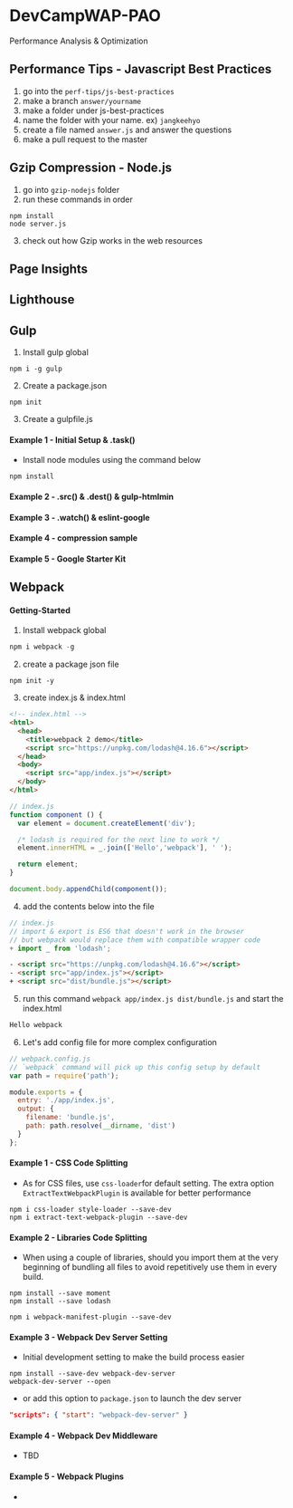 # DevCampWAP-PAO
Performance Analysis &amp; Optimization

## Performance Tips - Javascript Best Practices
1. go into the `perf-tips/js-best-practices`
2. make a branch `answer/yourname`
3. make a folder under js-best-practices
4. name the folder with your name. ex) `jangkeehyo`
5. create a file named `answer.js` and answer the questions
6. make a pull request to the master

## Gzip Compression - Node.js
1. go into `gzip-nodejs` folder
2. run these commands in order

```
npm install
node server.js
```

3. check out how Gzip works in the web resources

## Page Insights

## Lighthouse

## Gulp
1. Install gulp global

```
npm i -g gulp
```

2. Create a package.json

```
npm init
```

3. Create a gulpfile.js

#### Example 1 - Initial Setup & .task()
- Install node modules using the command below

```
npm install
```

#### Example 2 - .src() & .dest() & gulp-htmlmin

#### Example 3 - .watch() & eslint-google

#### Example 4 - compression sample

#### Example 5 - Google Starter Kit

## Webpack
#### Getting-Started
1. Install webpack global

  ```js
  npm i webpack -g
  ```

2. create a package json file

  ```text
  npm init -y
  ```

3. create index.js & index.html

  ```html
  <!-- index.html -->
  <html>
    <head>
      <title>webpack 2 demo</title>
      <script src="https://unpkg.com/lodash@4.16.6"></script>
    </head>
    <body>
      <script src="app/index.js"></script>
    </body>
  </html>
  ```

  ```js
  // index.js
  function component () {
    var element = document.createElement('div');

    /* lodash is required for the next line to work */
    element.innerHTML = _.join(['Hello','webpack'], ' ');

    return element;
  }

  document.body.appendChild(component());
  ```

4. add the contents below into the file

  ```js
  // index.js
  // import & export is ES6 that doesn't work in the browser
  // but webpack would replace them with compatible wrapper code
  + import _ from 'lodash';
  ```

  ```html
  - <script src="https://unpkg.com/lodash@4.16.6"></script>
  - <script src="app/index.js"></script>
  + <script src="dist/bundle.js"></script>
  ```

5. run this command `webpack app/index.js dist/bundle.js` and start the index.html

  ```html
  Hello webpack
  ```

6. Let's add config file for more complex configuration

  ```js
  // webpack.config.js
  // `webpack` command will pick up this config setup by default
  var path = require('path');

  module.exports = {
    entry: './app/index.js',
    output: {
      filename: 'bundle.js',
      path: path.resolve(__dirname, 'dist')
    }
  };
  ```

#### Example 1 - CSS Code Splitting
- As for CSS files, use `css-loader`for default setting. The extra option `ExtractTextWebpackPlugin` is available for better performance

```text
npm i css-loader style-loader --save-dev
npm i extract-text-webpack-plugin --save-dev
```

#### Example 2 - Libraries Code Splitting
- When using a couple of libraries, should you import them at the very beginning of bundling all files to avoid repetitively use them in every build.

```text
npm install --save moment
npm install --save lodash

npm i webpack-manifest-plugin --save-dev
```

#### Example 3 - Webpack Dev Server Setting
- Initial development setting to make the build process easier

```
npm install --save-dev webpack-dev-server
webpack-dev-server --open
```

- or add this option to `package.json` to launch the dev server

```json
"scripts": { "start": "webpack-dev-server" }
```

#### Example 4 - Webpack Dev Middleware
- TBD

#### Example 5 - Webpack Plugins
-

